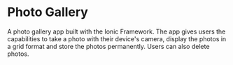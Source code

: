# Photo Gallery

A photo gallery app built with the Ionic Framework. The app gives users the capabilities to take a photo with their device's camera, display the photos in a grid format and store the photos permanently. Users can also delete photos.
